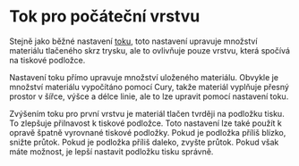 Tok pro počáteční vrstvu
====
Stejně jako běžné nastavení [toku](material_flow.md), toto nastavení upravuje množství materiálu tlačeného skrz trysku, ale to ovlivňuje pouze vrstvu, která spočívá na tiskové podložce.

Nastavení toku přímo upravuje množství uloženého materiálu. Obvykle je množství materiálu vypočítáno pomocí Cury, takže materiál vyplňuje přesný prostor v šířce, výšce a délce linie, ale to lze upravit pomocí nastavení toku.

Zvýšením toku pro první vrstvu je materiál tlačen tvrději na podložku tisku. To zlepšuje přilnavost k tiskové podložce. Toto nastavení lze také použít k opravě špatně vyrovnané tiskové podložky. Pokud je podložka příliš blízko, snižte průtok. Pokud je podložka příliš daleko, zvyšte průtok. Pokud však máte možnost, je lepší nastavit podložku tisku správně.